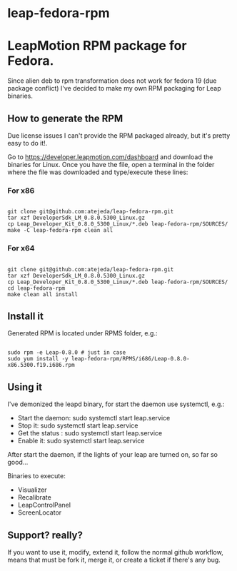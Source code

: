 leap-fedora-rpm
===============

# LeapMotion RPM package for Fedora. #

Since alien deb to rpm transformation does not work for fedora 19 (due package conflict) I've decided to make my own RPM packaging for Leap binaries.

## How to generate the RPM ##

Due license issues I can't provide the RPM packaged already, but it's pretty easy to do it!.

Go to https://developer.leapmotion.com/dashboard and download the binaries for Linux.
Once you have the file, open a terminal in the folder where the file was downloaded and type/execute these lines:

### For x86 ###

<code>
git clone git@github.com:atejeda/leap-fedora-rpm.git
tar xzf DeveloperSdk_LM_0.8.0.5300_Linux.gz
cp Leap_Developer_Kit_0.8.0_5300_Linux/*.deb leap-fedora-rpm/SOURCES/
make -C leap-fedora-rpm clean all
</code>

### For x64 ###

<code>
git clone git@github.com:atejeda/leap-fedora-rpm.git
tar xzf DeveloperSdk_LM_0.8.0.5300_Linux.gz
cp Leap_Developer_Kit_0.8.0_5300_Linux/*.deb leap-fedora-rpm/SOURCES/
cd leap-fedora-rpm
make clean all install
</code>

## Install it ##

Generated RPM is located under RPMS folder, e.g.:

<code>
sudo rpm -e Leap-0.8.0 # just in case
sudo yum install -y leap-fedora-rpm/RPMS/i686/Leap-0.8.0-x86.5300.f19.i686.rpm
</code>


## Using it ##

I've demonized the leapd binary, for start the daemon use systemctl, e.g.:

 *   Start the daemon: sudo systemctl start leap.service
 *   Stop it: sudo systemctl start leap.service
 *   Get the status : sudo systemctl start leap.service
 *   Enable it: sudo systemctl start leap.service

 After start the daemon, if the lights of your leap are turned on, so far so good...

Binaries to execute:

 *   Visualizer
 *   Recalibrate
 *   LeapControlPanel
 *   ScreenLocator


## Support? really? ##

If you want to use it, modify, extend it, follow the normal github workflow, means that must be fork it, merge it, or create a ticket if there's any bug.